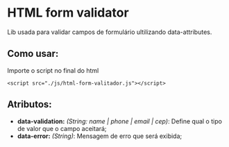 # HTML form validator

Lib usada para validar campos de formulário ultilizando data-attributes.

## Como usar:

Importe o script no final do html

`<script src="./js/html-form-valitador.js"></script>`

## Atributos:

 -  **data-validation:** *(String: name | phone | email | cep)*: Define qual o tipo de valor que o campo aceitará;
 -  **data-error:** *(String)*: Mensagem de erro que será exibida;
